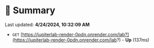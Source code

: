 # 📖 Summary
Last updated: **4/24/2024, 10:32:09 AM**

- `GET` [https://jupiterlab-render-0pdn.onrender.com/lab?](https://jupiterlab-render-0pdn.onrender.com/lab?) - **Up** (137ms)
